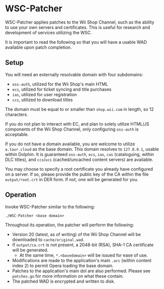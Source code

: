 # WSC-Patcher

WSC-Patcher applies patches to the Wii Shop Channel, such as the ability to use your own servers and certificates.
This is useful for research and development of services utilizing the WSC.

It is important to read the following so that you will have a usable WAD available upon patch completion.

## Setup
You will need an externally resolvable domain with four subdomains:
 - `oss-auth`, utilized for the Wii Shop's main HTML
 - `ecs`, utilized for ticket syncing and title purchases
 - `ias`, utilized for user registration
 - `ccs`, utilized to download titles

The domain must be equal to or smaller than `shop.wii.com` in length, so 12 characters.

If you do not plan to interact with EC, and plan to solely utilize HTML/JS components of the Wii Shop Channel, only configuring `oss-auth` is acceptable.

If you do not have a domain available, you are welcome to utilize `a.taur.cloud` as the base domain.
This domain resolves to `127.0.0.1`, usable within Dolphin.
It is guaranteed `oss-auth`, `ecs`, `ias`, `cas` (cataloguing, within DLC titles), and `ccs`/`ucs` (cached/uncached content servers) are available.

You may choose to specify a root certificate you already have configured on a server. If so, please provide the public key of the CA within the file `output/root.crt` in DER form.
If not, one will be generated for you.

## Operation
Invoke WSC-Patcher similar to the following:
```
./WSC-Patcher <base domain>
```

Throughout its operation, the patcher will perform the following:
 - Version 20 (latest, as of writing) of the Wii Shop Channel will be downloaded to `cache/original.wad`.
 - If `output/ca.crt` is not present, a 2048-bit (RSA), SHA-1 CA certificate will be generated.
   - At the same time, `*.<basedomain>` will be issued for ease of use.
 - Modifications are made to the application's main `.arc` (within content index 2) to permit Opera loading the base domain.
 - Patches to the application's main dol are also performed. Please see `patches.go` for more information on what these contain.
 - The patched WAD is encrypted and written to disk.
 